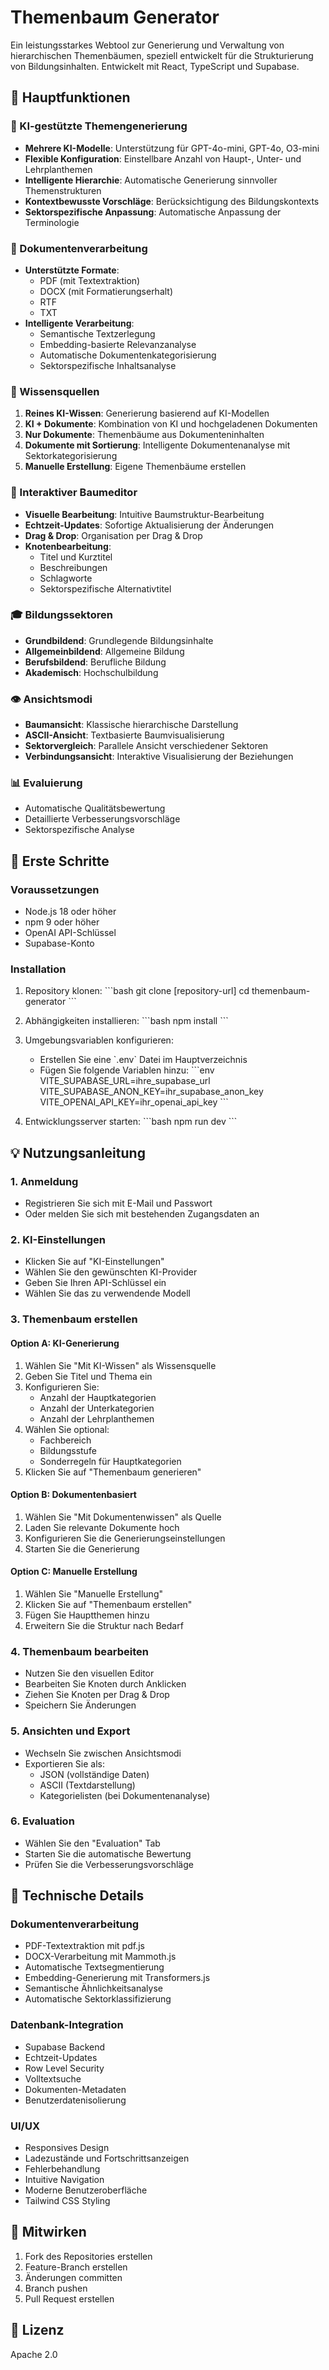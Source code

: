 # Themenbaum Generator

Ein leistungsstarkes Webtool zur Generierung und Verwaltung von hierarchischen Themenbäumen, speziell entwickelt für die Strukturierung von Bildungsinhalten. Entwickelt mit React, TypeScript und Supabase.

## 🌟 Hauptfunktionen

### 🤖 KI-gestützte Themengenerierung
- **Mehrere KI-Modelle**: Unterstützung für GPT-4o-mini, GPT-4o, O3-mini
- **Flexible Konfiguration**: Einstellbare Anzahl von Haupt-, Unter- und Lehrplanthemen
- **Intelligente Hierarchie**: Automatische Generierung sinnvoller Themenstrukturen
- **Kontextbewusste Vorschläge**: Berücksichtigung des Bildungskontexts
- **Sektorspezifische Anpassung**: Automatische Anpassung der Terminologie

### 📄 Dokumentenverarbeitung
- **Unterstützte Formate**:
  - PDF (mit Textextraktion)
  - DOCX (mit Formatierungserhalt)
  - RTF
  - TXT
- **Intelligente Verarbeitung**:
  - Semantische Textzerlegung
  - Embedding-basierte Relevanzanalyse
  - Automatische Dokumentenkategorisierung
  - Sektorspezifische Inhaltsanalyse

### 🔄 Wissensquellen
1. **Reines KI-Wissen**: Generierung basierend auf KI-Modellen
2. **KI + Dokumente**: Kombination von KI und hochgeladenen Dokumenten
3. **Nur Dokumente**: Themenbäume aus Dokumenteninhalten
4. **Dokumente mit Sortierung**: Intelligente Dokumentenanalyse mit Sektorkategorisierung
5. **Manuelle Erstellung**: Eigene Themenbäume erstellen

### 🎨 Interaktiver Baumeditor
- **Visuelle Bearbeitung**: Intuitive Baumstruktur-Bearbeitung
- **Echtzeit-Updates**: Sofortige Aktualisierung der Änderungen
- **Drag & Drop**: Organisation per Drag & Drop
- **Knotenbearbeitung**:
  - Titel und Kurztitel
  - Beschreibungen
  - Schlagworte
  - Sektorspezifische Alternativtitel

### 🎓 Bildungssektoren
- **Grundbildend**: Grundlegende Bildungsinhalte
- **Allgemeinbildend**: Allgemeine Bildung
- **Berufsbildend**: Berufliche Bildung
- **Akademisch**: Hochschulbildung

### 👁️ Ansichtsmodi
- **Baumansicht**: Klassische hierarchische Darstellung
- **ASCII-Ansicht**: Textbasierte Baumvisualisierung
- **Sektorvergleich**: Parallele Ansicht verschiedener Sektoren
- **Verbindungsansicht**: Interaktive Visualisierung der Beziehungen

### 📊 Evaluierung
- Automatische Qualitätsbewertung
- Detaillierte Verbesserungsvorschläge
- Sektorspezifische Analyse

## 🚀 Erste Schritte

### Voraussetzungen
- Node.js 18 oder höher
- npm 9 oder höher
- OpenAI API-Schlüssel
- Supabase-Konto

### Installation

1. Repository klonen:
\`\`\`bash
git clone [repository-url]
cd themenbaum-generator
\`\`\`

2. Abhängigkeiten installieren:
\`\`\`bash
npm install
\`\`\`

3. Umgebungsvariablen konfigurieren:
   - Erstellen Sie eine \`.env\` Datei im Hauptverzeichnis
   - Fügen Sie folgende Variablen hinzu:
   \`\`\`env
   VITE_SUPABASE_URL=ihre_supabase_url
   VITE_SUPABASE_ANON_KEY=ihr_supabase_anon_key
   VITE_OPENAI_API_KEY=ihr_openai_api_key
   \`\`\`

4. Entwicklungsserver starten:
\`\`\`bash
npm run dev
\`\`\`

## 💡 Nutzungsanleitung

### 1. Anmeldung
- Registrieren Sie sich mit E-Mail und Passwort
- Oder melden Sie sich mit bestehenden Zugangsdaten an

### 2. KI-Einstellungen
- Klicken Sie auf "KI-Einstellungen"
- Wählen Sie den gewünschten KI-Provider
- Geben Sie Ihren API-Schlüssel ein
- Wählen Sie das zu verwendende Modell

### 3. Themenbaum erstellen

#### Option A: KI-Generierung
1. Wählen Sie "Mit KI-Wissen" als Wissensquelle
2. Geben Sie Titel und Thema ein
3. Konfigurieren Sie:
   - Anzahl der Hauptkategorien
   - Anzahl der Unterkategorien
   - Anzahl der Lehrplanthemen
4. Wählen Sie optional:
   - Fachbereich
   - Bildungsstufe
   - Sonderregeln für Hauptkategorien
5. Klicken Sie auf "Themenbaum generieren"

#### Option B: Dokumentenbasiert
1. Wählen Sie "Mit Dokumentenwissen" als Quelle
2. Laden Sie relevante Dokumente hoch
3. Konfigurieren Sie die Generierungseinstellungen
4. Starten Sie die Generierung

#### Option C: Manuelle Erstellung
1. Wählen Sie "Manuelle Erstellung"
2. Klicken Sie auf "Themenbaum erstellen"
3. Fügen Sie Hauptthemen hinzu
4. Erweitern Sie die Struktur nach Bedarf

### 4. Themenbaum bearbeiten
- Nutzen Sie den visuellen Editor
- Bearbeiten Sie Knoten durch Anklicken
- Ziehen Sie Knoten per Drag & Drop
- Speichern Sie Änderungen

### 5. Ansichten und Export
- Wechseln Sie zwischen Ansichtsmodi
- Exportieren Sie als:
  - JSON (vollständige Daten)
  - ASCII (Textdarstellung)
  - Kategorielisten (bei Dokumentenanalyse)

### 6. Evaluation
- Wählen Sie den "Evaluation" Tab
- Starten Sie die automatische Bewertung
- Prüfen Sie die Verbesserungsvorschläge

## 🔧 Technische Details

### Dokumentenverarbeitung
- PDF-Textextraktion mit pdf.js
- DOCX-Verarbeitung mit Mammoth.js
- Automatische Textsegmentierung
- Embedding-Generierung mit Transformers.js
- Semantische Ähnlichkeitsanalyse
- Automatische Sektorklassifizierung

### Datenbank-Integration
- Supabase Backend
- Echtzeit-Updates
- Row Level Security
- Volltextsuche
- Dokumenten-Metadaten
- Benutzerdatenisolierung

### UI/UX
- Responsives Design
- Ladezustände und Fortschrittsanzeigen
- Fehlerbehandlung
- Intuitive Navigation
- Moderne Benutzeroberfläche
- Tailwind CSS Styling

## 🤝 Mitwirken

1. Fork des Repositories erstellen
2. Feature-Branch erstellen
3. Änderungen committen
4. Branch pushen
5. Pull Request erstellen

## 📝 Lizenz

Apache 2.0